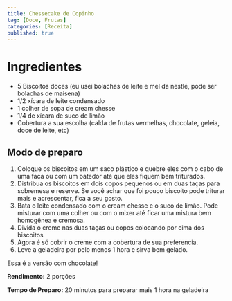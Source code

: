 ```yaml
---
title: Chessecake de Copinho
tag: [Doce, Frutas]
categories: [Receita]
published: true
---
```


# Ingredientes

- 5 Biscoitos doces (eu usei bolachas de leite e mel da nestlé, pode ser bolachas de maisena)
- 1/2 xícara de leite condensado
- 1 colher de sopa de cream chesse
- 1/4 de xícara de suco de limão
- Cobertura a sua escolha (calda de frutas vermelhas, chocolate, geleia, doce de leite, etc)

## Modo de preparo

1. Coloque os biscoitos em um saco plástico e quebre eles com o cabo de uma faca ou com um batedor até que eles fiquem bem triturados.
1. Distribua os biscoitos em dois copos pequenos ou em duas taças para sobremesa e reserve. Se você achar que foi pouco biscoito pode triturar mais e acrescentar, fica a seu gosto.
1. Bata o leite condensado com o cream chesse e o suco de limão. Pode misturar com uma colher ou com o mixer até ficar uma mistura bem homogênea e cremosa.
1. Divida o creme nas duas taças ou copos colocando por cima dos biscoitos
1. Agora é só cobrir o creme com a cobertura de sua preferencia.
1. Leve a geladeira por pelo menos 1 hora e sirva bem gelado.

Essa é a versão com chocolate!

**Rendimento:** 2 porções

**Tempo de Preparo:** 20 minutos para preparar mais 1 hora na geladeira

